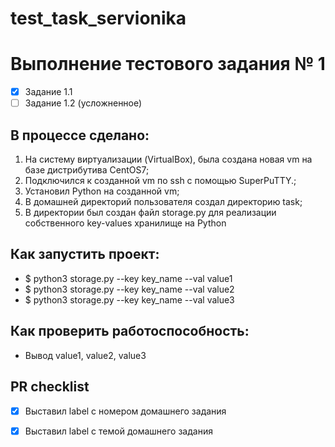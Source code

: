 # test_task_servionika
# Выполнение тестового задания № 1

 - [X] Задание 1.1
 - [ ] Задание 1.2 (усложненное)

## В процессе сделано:

1. На систему виртуализации (VirtualBox), была создана новая vm на базе дистрибутива  CentOS7;
2. Подключился к созданной vm по ssh с помощью SuperPuTTY.;
3. Установил Python на созданной vm;
4. В домашней директорий пользователя создал директорию task;
5. В директории был создан файл storage.py для реализации собственного key-values хранилище на Python


## Как запустить проект:
 - $ python3 storage.py --key key_name --val value1
 - $ python3 storage.py --key key_name --val value2
 - $ python3 storage.py --key key_name --val value3

## Как проверить работоспособность:
 - Вывод  value1, value2, value3

## PR checklist
 - [X] Выставил label с номером домашнего задания
 - [X] Выставил label с темой домашнего задания

